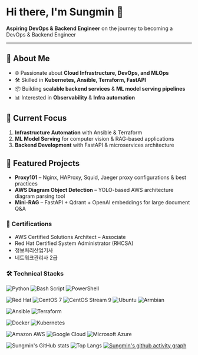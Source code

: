 # Hi there, I'm Sungmin 👋

**Aspiring DevOps & Backend Engineer**
on the journey to becoming a DevOps & Backend Engineer

---
## 🚀 About Me
- 🌐 Passionate about **Cloud Infrastructure, DevOps, and MLOps**
- 🛠 Skilled in **Kubernetes, Ansible, Terraform, FastAPI**
- 📦 Building **scalable backend services** & **ML model serving pipelines**
- 📊 Interested in **Observability** & **Infra automation**

## 📌 Current Focus
1. **Infrastructure Automation** with Ansible & Terraform  
2. **ML Model Serving** for computer vision & RAG-based applications  
3. **Backend Development** with FastAPI & microservices architecture

## 📂 Featured Projects
- **Proxy101** – Nginx, HAProxy, Squid, Jaeger proxy configurations & best practices
- **AWS Diagram Object Detection** – YOLO-based AWS architecture diagram parsing tool
- **Mini-RAG** – FastAPI + Qdrant + OpenAI embeddings for large document Q&A

### 📜 Certifications
- AWS Certified Solutions Architect – Associate
- Red Hat Certified System Administrator (RHCSA)
- 정보처리산업기사
- 네트워크관리사 2급

### 🛠 Technical Stacks
<!-- Language / Scripting -->
![Python](https://img.shields.io/badge/Python-3670A0?style=flat-square&logo=python&logoColor=ffdd54)
![Bash Script](https://img.shields.io/badge/Bash_Script-121011?style=flat-square&logo=gnu-bash&logoColor=white)
![PowerShell](https://img.shields.io/badge/PowerShell-5391FE?style=flat-square&logo=powershell&logoColor=white)

<!-- Operating Systems -->
![Red Hat](https://img.shields.io/badge/Red_Hat-EE0000?style=flat-square&logo=redhat&logoColor=white)
![CentOS 7](https://img.shields.io/badge/CentOS_7-262577?style=flat-square&logo=centos&logoColor=white)
![CentOS Stream 9](https://img.shields.io/badge/CentOS_Stream_9-262577?style=flat-square&logo=centos&logoColor=white)
![Ubuntu](https://img.shields.io/badge/Ubuntu-E95420?style=flat-square&logo=ubuntu&logoColor=white)
![Armbian](https://img.shields.io/badge/Armbian-FF6F00?style=flat-square&logo=arm&logoColor=white)

<!-- IaC / Automation -->
![Ansible](https://img.shields.io/badge/Ansible-EE0000?style=flat-square&logo=ansible&logoColor=white)
![Terraform](https://img.shields.io/badge/Terraform-5C5ECC?style=flat-square&logo=terraform&logoColor=white)

<!-- Container / Orchestration -->
![Docker](https://img.shields.io/badge/Docker-2496ED?style=flat-square&logo=docker&logoColor=white)
![Kubernetes](https://img.shields.io/badge/Kubernetes-326CE5?style=flat-square&logo=kubernetes&logoColor=white)

<!-- Cloud Platforms -->
![Amazon AWS](https://img.shields.io/badge/Amazon_AWS-FF9900?style=flat-square&logo=amazonaws&logoColor=white)
![Google Cloud](https://img.shields.io/badge/Google_Cloud-4285F4?style=flat-square&logo=googlecloud&logoColor=white)
![Microsoft Azure](https://img.shields.io/badge/Microsoft_Azure-0078D4?style=flat-square&logo=microsoftazure&logoColor=white)



![Sungmin's GitHub stats](https://github-readme-stats.vercel.app/api?username=sungmin-woo-devops&show_icons=true&theme=radical)
![Top Langs](https://github-readme-stats.vercel.app/api/top-langs/?username=sungmin-woo-devops&layout=compact&theme=radical)
[![Sungmin's github activity graph](https://github-readme-activity-graph.vercel.app/graph?username=sungmin-woo-devops&theme=react-dark)](https://github.com/ashutosh00710/github-readme-activity-graph)
